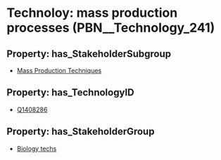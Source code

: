 # Technoloy: __mass production processes__ (PBN__Technology_241)

## Property: has_StakeholderSubgroup

* [Mass Production Techniques](PBN__TechSubgroup_188)

## Property: has_TechnologyID

* [Q1408286](Q1408286)

## Property: has_StakeholderGroup

* [Biology techs](PBN__TechGroup_15)

